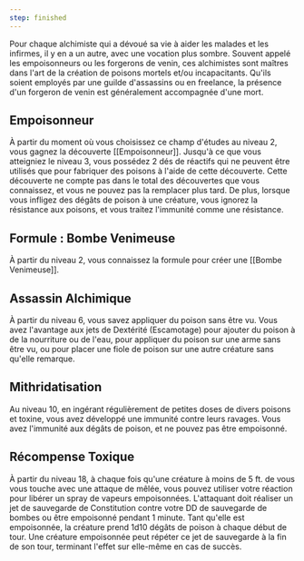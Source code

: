 ```yaml
---
step: finished
---
```

Pour chaque alchimiste qui a dévoué sa vie à aider les malades et les infirmes, il y en a un autre, avec une vocation plus sombre. Souvent appelé les empoisonneurs ou les forgerons de venin, ces alchimistes sont maîtres dans l'art de la création de poisons mortels et/ou incapacitants. Qu'ils soient employés par une guilde d'assassins ou en freelance, la présence d'un forgeron de venin est généralement accompagnée d'une mort.

## Empoisonneur

À partir du moment où vous choisissez ce champ d'études au niveau 2, vous gagnez la découverte [[Empoisonneur]]. Jusqu'à ce que vous atteigniez le niveau 3, vous possédez 2 dés de réactifs qui ne peuvent être utilisés que pour fabriquer des poisons à l'aide de cette découverte. Cette découverte ne compte pas dans le total des découvertes que vous connaissez, et vous ne pouvez pas la remplacer plus tard. De plus, lorsque vous infligez des dégâts de poison à une créature, vous ignorez la résistance aux poisons, et vous traitez l'immunité comme une résistance.

## Formule : Bombe Venimeuse

À partir du niveau 2, vous connaissez la formule pour créer une [[Bombe Venimeuse]].

## Assassin Alchimique

À partir du niveau 6, vous savez appliquer du poison sans être vu. Vous avez l'avantage aux jets de Dextérité (Escamotage) pour ajouter du poison à de la nourriture ou de l'eau, pour appliquer du poison sur une arme sans être vu, ou pour placer une fiole de poison sur une autre créature sans qu'elle remarque.

## Mithridatisation

Au niveau 10, en ingérant régulièrement de petites doses de divers poisons et toxine, vous avez développé une immunité contre leurs ravages. Vous avez l'immunité aux dégâts de poison, et ne pouvez pas être empoisonné.

## Récompense Toxique

À partir du niveau 18, à chaque fois qu'une créature à moins de 5 ft. de vous vous touche avec une attaque de mêlée, vous pouvez utiliser votre réaction pour libérer un spray de vapeurs empoisonnées. L'attaquant doit réaliser un jet de sauvegarde de Constitution contre votre DD de sauvegarde de bombes ou être empoisonné pendant 1 minute. Tant qu'elle est empoisonnée, la créature prend 1d10 dégâts de poison à chaque début de tour. Une créature empoisonnée peut répéter ce jet de sauvegarde à la fin de son tour, terminant l'effet sur elle-même en cas de succès.

